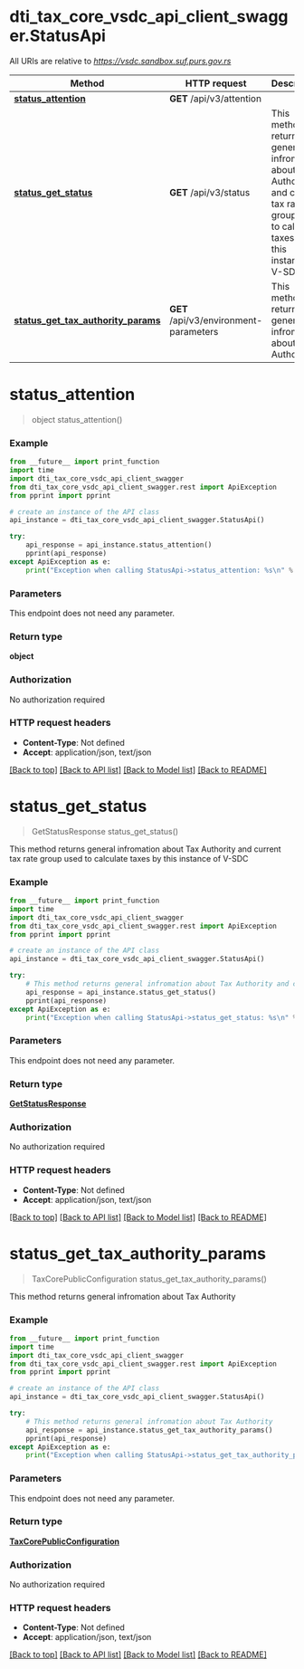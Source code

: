 # dti_tax_core_vsdc_api_client_swagger.StatusApi

All URIs are relative to *https://vsdc.sandbox.suf.purs.gov.rs*

Method | HTTP request | Description
------------- | ------------- | -------------
[**status_attention**](StatusApi.md#status_attention) | **GET** /api/v3/attention | 
[**status_get_status**](StatusApi.md#status_get_status) | **GET** /api/v3/status | This method returns general infromation about Tax Authority and current tax rate group used to  calculate taxes by this instance of V-SDC
[**status_get_tax_authority_params**](StatusApi.md#status_get_tax_authority_params) | **GET** /api/v3/environment-parameters | This method returns general infromation about Tax Authority


# **status_attention**
> object status_attention()



### Example
```python
from __future__ import print_function
import time
import dti_tax_core_vsdc_api_client_swagger
from dti_tax_core_vsdc_api_client_swagger.rest import ApiException
from pprint import pprint

# create an instance of the API class
api_instance = dti_tax_core_vsdc_api_client_swagger.StatusApi()

try:
    api_response = api_instance.status_attention()
    pprint(api_response)
except ApiException as e:
    print("Exception when calling StatusApi->status_attention: %s\n" % e)
```

### Parameters
This endpoint does not need any parameter.

### Return type

**object**

### Authorization

No authorization required

### HTTP request headers

 - **Content-Type**: Not defined
 - **Accept**: application/json, text/json

[[Back to top]](#) [[Back to API list]](../README.md#documentation-for-api-endpoints) [[Back to Model list]](../README.md#documentation-for-models) [[Back to README]](../README.md)

# **status_get_status**
> GetStatusResponse status_get_status()

This method returns general infromation about Tax Authority and current tax rate group used to  calculate taxes by this instance of V-SDC

### Example
```python
from __future__ import print_function
import time
import dti_tax_core_vsdc_api_client_swagger
from dti_tax_core_vsdc_api_client_swagger.rest import ApiException
from pprint import pprint

# create an instance of the API class
api_instance = dti_tax_core_vsdc_api_client_swagger.StatusApi()

try:
    # This method returns general infromation about Tax Authority and current tax rate group used to  calculate taxes by this instance of V-SDC
    api_response = api_instance.status_get_status()
    pprint(api_response)
except ApiException as e:
    print("Exception when calling StatusApi->status_get_status: %s\n" % e)
```

### Parameters
This endpoint does not need any parameter.

### Return type

[**GetStatusResponse**](GetStatusResponse.md)

### Authorization

No authorization required

### HTTP request headers

 - **Content-Type**: Not defined
 - **Accept**: application/json, text/json

[[Back to top]](#) [[Back to API list]](../README.md#documentation-for-api-endpoints) [[Back to Model list]](../README.md#documentation-for-models) [[Back to README]](../README.md)

# **status_get_tax_authority_params**
> TaxCorePublicConfiguration status_get_tax_authority_params()

This method returns general infromation about Tax Authority

### Example
```python
from __future__ import print_function
import time
import dti_tax_core_vsdc_api_client_swagger
from dti_tax_core_vsdc_api_client_swagger.rest import ApiException
from pprint import pprint

# create an instance of the API class
api_instance = dti_tax_core_vsdc_api_client_swagger.StatusApi()

try:
    # This method returns general infromation about Tax Authority
    api_response = api_instance.status_get_tax_authority_params()
    pprint(api_response)
except ApiException as e:
    print("Exception when calling StatusApi->status_get_tax_authority_params: %s\n" % e)
```

### Parameters
This endpoint does not need any parameter.

### Return type

[**TaxCorePublicConfiguration**](TaxCorePublicConfiguration.md)

### Authorization

No authorization required

### HTTP request headers

 - **Content-Type**: Not defined
 - **Accept**: application/json, text/json

[[Back to top]](#) [[Back to API list]](../README.md#documentation-for-api-endpoints) [[Back to Model list]](../README.md#documentation-for-models) [[Back to README]](../README.md)

